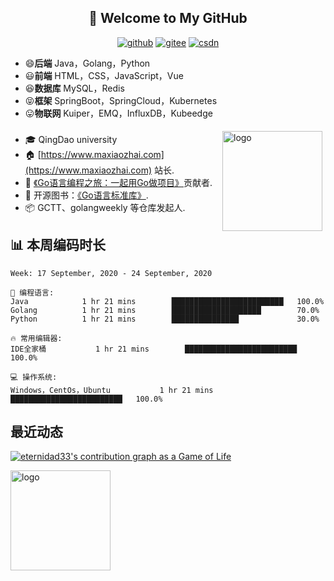 <h2 align="center">👋 Welcome to My GitHub</h2>
<p align="center">
  <a href="https://github.com/eternidad33"><img src="https://img.shields.io/badge/GitHub-24292e" alt="github"></a>
  <a href="https://gitee.com/eternidad33"><img src="https://img.shields.io/badge/Gitee-fe7300" alt="gitee"></a>
  <a href="https://blog.csdn.net/qq_42907802"><img src="https://img.shields.io/badge/CSDN-cf000e" alt="csdn"></a>
</p>

<!--<img align='right' src="https://cdn.jsdelivr.net/gh/eternidad33/picbed/img/883711.jpg" width="230">-->

- 😄**后端** Java，Golang，Python
- 😃**前端** HTML，CSS，JavaScript，Vue
- 😆**数据库** MySQL，Redis
- 😝**框架** SpringBoot，SpringCloud，Kubernetes
- 😛**物联网**  Kuiper，EMQ，InfluxDB，Kubeedge

<img src="https://github-readme-stats.vercel.app/api?username=polaris1119&show_icons=true" alt="logo" height="160" align="right" style="margin: 5px; margin-bottom: 20px;" />

### 

- 🎓 QingDao university
- 🏠 [https://www.maxiaozhai.com](https://www.maxiaozhai.com) 站长.
- 📖 [《Go语言编程之旅：一起用Go做项目》](https://u.jd.com/RMSbOS)贡献者.
- 📖 开源图书：[《Go语言标准库》](https://github.com/polaris1119/The-Golang-Standard-Library-by-Example).
- 📦 GCTT、golangweekly 等仓库发起人.

## 📊 本周编码时长
<!--START_SECTION:waka-->
```text
Week: 17 September, 2020 - 24 September, 2020

💬 编程语言: 
Java            1 hr 21 mins        █████████████████████████   100.0%
Golang          1 hr 21 mins        ████████████████████        70.0%
Python          1 hr 21 mins        ███████████████             30.0%

🔥 常用编辑器: 
IDE全家桶           1 hr 21 mins        █████████████████████████   100.0%

💻 操作系统: 
Windows，CentOs，Ubuntu           1 hr 21 mins        █████████████████████████   100.0%

```

<!--END_SECTION:waka-->

## 最近动态

[![eternidad33's contribution graph as a Game of Life](https://github4life.herokuapp.com/eternidad33.gif)](https://github4life.herokuapp.com/eternidad33)


<img src="https://github-profile-trophy.vercel.app/?username=polaris1119&theme=flat&column=7" alt="logo" height="160" align="center" style="margin: auto; margin-bottom: 20px;" />
